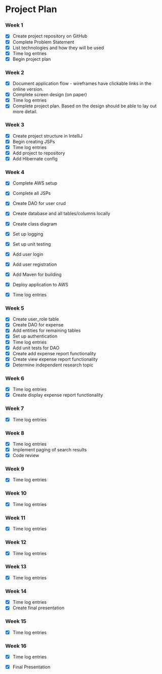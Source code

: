 # Project Plan

### Week 1
- [X] Create project repository on GitHub
- [X] Complete Problem Statement
- [X] List technologies and how they will be used
- [X] Time log entries
- [X] Begin project plan

### Week 2
- [X] Document application flow - wireframes have clickable links in the online version.
- [X] Complete screen design (on paper)
- [X] Time log entries
- [X] Complete project plan. Based on the design should be able to lay out 
more detail.

### Week 3
- [X] Create project structure in IntelliJ
- [X] Begin creating JSPs
- [X] Time log entries
- [X] Add project to repository
- [X] Add Hibernate config

### Week 4
- [X] Complete AWS setup
- [X] Complete all JSPs
- [X] Create DAO for user crud
- [X] Create database and all tables/columns locally
- [X] Create class diagram
- [X] Set up logging
- [X] Set up unit testing
- [X] Add user login  
- [X] Add user registration
- [X] Add Maven for building
- [X] Deploy application to AWS
- [X] Time log entries


### Week 5
- [X] Create user_role table
- [X] Create DAO for expense
- [X] Add entities for remaining tables
- [X] Set up authentication 
- [X] Time log entries
- [x] Add unit tests for DAO
- [x] Create add expense report functionality
- [x] Create view expense report functionality
- [x] Determine independent research topic

### Week 6
- [x] Time log entries
- [x] Create display expense report functionality

### Week 7
- [x] Time log entries

### Week 8
- [X] Time log entries
- [X] Implement paging of search results
- [X] Code review

### Week 9
- [X] Time log entries

### Week 10
- [X] Time log entries

### Week 11
- [X] Time log entries

### Week 12
- [X] Time log entries

### Week 13
- [X] Time log entries

### Week 14
- [X] Time log entries
- [X] Create final presentation

### Week 15
- [X] Time log entries

### Week 16
- [X] Time log entries
- [X] Final Presentation







